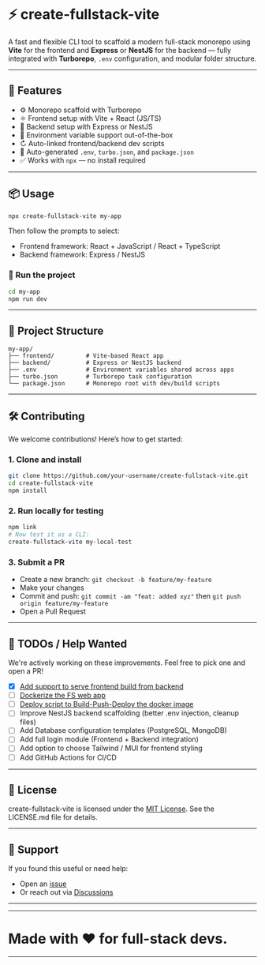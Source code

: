 # ⚡ create-fullstack-vite

A fast and flexible CLI tool to scaffold a modern full-stack monorepo using **Vite** for the frontend and **Express** or **NestJS** for the backend — fully integrated with **Turborepo**, `.env` configuration, and modular folder structure.

---

## 🚀 Features

- ⚙️ Monorepo scaffold with Turborepo
- ⚛️ Frontend setup with Vite + React (JS/TS)
- 🧐 Backend setup with Express or NestJS
- 📆 Environment variable support out-of-the-box
- ↻ Auto-linked frontend/backend dev scripts
- 📄 Auto-generated `.env`, `turbo.json`, and `package.json`
- ✅ Works with `npx` — no install required

---

## 📦 Usage

```bash
npx create-fullstack-vite my-app
```

Then follow the prompts to select:

- Frontend framework: React + JavaScript / React + TypeScript
- Backend framework: Express / NestJS

### 🔧 Run the project

```bash
cd my-app
npm run dev
```

---

## 📂 Project Structure

```
my-app/
├── frontend/         # Vite-based React app
├── backend/          # Express or NestJS backend
├── .env              # Environment variables shared across apps
├── turbo.json        # Turborepo task configuration
└── package.json      # Monorepo root with dev/build scripts
```

---

## 🛠️ Contributing

We welcome contributions! Here’s how to get started:

### 1. Clone and install

```bash
git clone https://github.com/your-username/create-fullstack-vite.git
cd create-fullstack-vite
npm install
```

### 2. Run locally for testing

```bash
npm link
# Now test it as a CLI:
create-fullstack-vite my-local-test
```

### 3. Submit a PR

- Create a new branch: `git checkout -b feature/my-feature`
- Make your changes
- Commit and push: `git commit -am "feat: added xyz"` then `git push origin feature/my-feature`
- Open a Pull Request

---

## 🥉 TODOs / Help Wanted

We're actively working on these improvements. Feel free to pick one and open a PR!

- [X] [Add support to serve frontend build from backend](https://github.com/abhijeetsatpute/create-fullstack-vite/issues/7)
- [ ] [Dockerize the FS web app](https://github.com/abhijeetsatpute/create-fullstack-vite/issues/6)
- [ ] [Deploy script to Build-Push-Deploy the docker image](https://github.com/abhijeetsatpute/create-fullstack-vite/issues/12)
- [ ] Improve NestJS backend scaffolding (better .env injection, cleanup files)
- [ ] Add Database configuration templates (PostgreSQL, MongoDB)
- [ ] Add full login module (Frontend + Backend integration)
- [ ] Add option to choose Tailwind / MUI for frontend styling
- [ ] Add GitHub Actions for CI/CD

---

## 📃 License

create-fullstack-vite is licensed under the [MIT License](https://github.com/abhijeetsatpute/create-fullstack-vite/blob/main/LICENSE). See the LICENSE.md file for details.

---

## 💬 Support

If you found this useful or need help:

- Open an [issue](https://github.com/abhijeetsatpute/create-fullstack-vite/issues)
- Or reach out via [Discussions](https://github.com/abhijeetsatpute/create-fullstack-vite/discussions)

---
---
# Made with ❤️ for full-stack devs.
---
